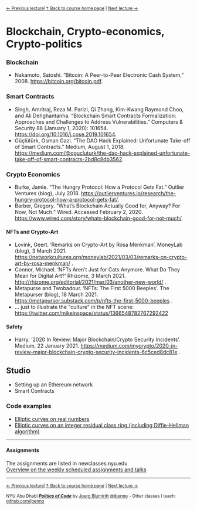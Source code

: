 <sup>[&larr; Previous lecture](/files/10.md)|[&uarr; Back to course home page](/README.md) | [Next lecture &rarr;](/files/12.md)</sup>  

# Blockchain, Crypto-economics, Crypto-politics
### Blockchain
- Nakamoto, Satoshi. “Bitcoin: A Peer-to-Peer Electronic Cash System,” 2008. https://bitcoin.org/bitcoin.pdf.

### Smart Contracts
- Singh, Amritraj, Reza M. Parizi, Qi Zhang, Kim-Kwang Raymond Choo, and Ali Dehghantanha. “Blockchain Smart Contracts Formalization: Approaches and Challenges to Address Vulnerabilities.” Computers & Security 88 (January 1, 2020): 101654. https://doi.org/10.1016/j.cose.2019.101654.
- Güçlütürk, Osman Gazi. “The DAO Hack Explained: Unfortunate Take-off of Smart Contracts.” Medium, August 1, 2018. https://medium.com/@ogucluturk/the-dao-hack-explained-unfortunate-take-off-of-smart-contracts-2bd8c8db3562.

### Crypto Economics
- Burke, Jamie. “The Hungry Protocol: How a Protocol Gets Fat.” Outlier Ventures (blog), July 2018. https://outlierventures.io/research/the-hungry-protocol-how-a-protocol-gets-fat/.
- Barber, Gregory. “What’s Blockchain Actually Good for, Anyway? For Now, Not Much.” Wired. Accessed February 2, 2020. https://www.wired.com/story/whats-blockchain-good-for-not-much/.

#### NFTs and Crypto-Art
- Lovink, Geert. ‘Remarks on Crypto-Art by Rosa Menkman’. MoneyLab (blog), 3 March 2021. https://networkcultures.org/moneylab/2021/03/03/remarks-on-crypto-art-by-rosa-menkman/ .
- Connor, Michael. ‘NFTs Aren’t Just for Cats Anymore. What Do They Mean for Digital Art?’ Rhizome, 3 March 2021. http://rhizome.org/editorial/2021/mar/03/another-new-world/ .
- Metapurse and Twobadour. ‘NFTs: The First 5000 Beeples’. The Metapurser (blog), 18 March 2021. https://metapurser.substack.com/p/nfts-the-first-5000-beeples .
- ... just to illustrate the "culture" in the NFT scene: https://twitter.com/mikeinspace/status/1366548782767292422

#### Safety
- Harry. ‘2020 In Review: Major Blockchain/Crypto Security Incidents’. Medium, 22 January 2021. https://medium.com/mycrypto/2020-in-review-major-blockchain-crypto-security-incidents-6c5ced8dc81e .




## Studio
- Setting up an Ethereum network
- Smart Contracts

### Code examples
- [Elliptic curves on real numbers](https://editor.p5js.org/jbenno/sketches/yjjynz_9K)
- [Elliptic curves on an integer residual class ring (including Diffie-Hellman algorithm)](https://editor.p5js.org/jbenno/sketches/t2Ktuf6rq)

***

#### Assignments
The assignments are listed in newclasses.nyu.edu  
[Overview on the weekly scheduled assignments and talks](https://docs.google.com/spreadsheets/d/15ZQVsHbdcMrUzVLIkae5IOQ4I0IY2HdLl63t61t5VSo/edit?usp=sharing)  


***
<sup>[&larr; Previous lecture](/files/10.md)|[&uarr; Back to course home page](/README.md) | [Next lecture &rarr;](/files/12.md)</sup>  
  
<sup>NYU Abu Dhabi ***[Politics of Code](/README.md)*** by [Joerg Blumtritt](https://jbenno.net) [@jbenno](https://twitter.com/jbenno) - Other classes I teach: [github.com/jbenno](https://github.com/jbenno/teaching/blob/master/README.md)</sup>
